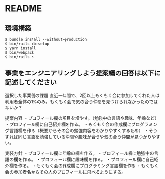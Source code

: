 # README

## 環境構築
```
$ bundle install --without=production
$ bin/rails db:setup
$ yarn install
$ bin/webpack
$ bin/rails s
```

## 事業をエンジニアリングしよう提案編の回答は以下に記述してください
選択した事業側の課題
直近一年間で、2回以上もくもく会に参加してくれた人は利用者全体の1%のみ。もくもく会で気の合う仲間を見つけられなかったのではないか？

提案内容
・プロフィール欄の項目を増やす。（勉強中の言語や趣味、年齢など）
・プロフィール欄に自己紹介欄を作る。
・もくもく会の作成欄にプログラミング言語欄を作る（概要からその会の勉強内容をわかりやすくするため）
・そうすれば同じ言語を勉強している仲間や趣味が合うや気の合う仲間が見つかりやすい。

実装方針
・プロフィール欄に年齢の欄を作る。
・プロフィール欄に勉強中の言語の欄を作る。
・プロフィール欄に趣味欄を作る。
・プロフィール欄に自己紹介欄を作る。
・もくもく会の作成欄にプログラミング言語欄を作る
・もくもく会の参加者名からその人のプロフィールに飛べるようにする。